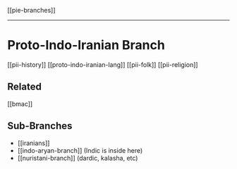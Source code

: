 [[pie-branches]]

---

# Proto-Indo-Iranian Branch

[[pii-history]]
[[proto-indo-iranian-lang]]
[[pii-folk]]
[[pii-religion]]

## Related
[[bmac]]

## Sub-Branches
- [[iranians]]
- [[indo-aryan-branch]] (Indic is inside here)
- [[nuristani-branch]] (dardic, kalasha, etc)
